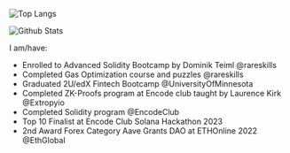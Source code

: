 <div align="left">
<div/>
  
![Top Langs](https://github-readme-stats.vercel.app/api/top-langs/?username=mmsaki&count_private=true&layout=compact&langs_count=8&hide=html,asp,c%23)
  
![Github Stats](https://github-readme-stats.vercel.app/api?username=mmsaki)

I am/have:
- Enrolled to Advanced Solidity Bootcamp by Dominik Teiml @rareskills
- Completed Gas Optimization course and puzzles @rareskills
- Graduated 2U/edX Fintech Bootcamp @UniversityOfMinnesota
- Completed ZK-Proofs program at Encode club taught by Laurence Kirk @Extropyio
- Completed Solidity program @EncodeClub
- Top 10 Finalist at Encode Club Solana Hackathon 2023
- 2nd Award Forex Category Aave Grants DAO at ETHOnline 2022 @EthGlobal
